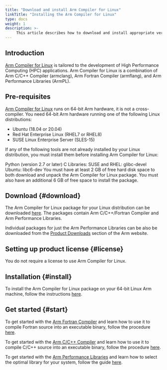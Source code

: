 ```yaml
---
title: "Download and install Arm Compiler for Linux"
linkTitle: "Installing the Arm Compiler for Linux"
type: docs
weight: 1
description: >-
     This article describes how to download and install appropriate versions of the Arm Compiler for Linux
---
```


## Introduction

[Arm Compiler for Linux](https://developer.arm.com/Tools%20and%20Software/Arm%20Compiler%20for%20Linux) is tailored to the development of High Performance Computing (HPC) applications. Arm Compiler for Linux is a combination of Arm C/C++ Compiler (armclang), Arm Fortran Compiler (armflang), and Arm Performance Libraries (ArmPL).

## Pre-requisites
[Arm Compiler for Linux](https://developer.arm.com/Tools%20and%20Software/Arm%20Compiler%20for%20Linux) runs on 64-bit Arm hardware, it is not a cross-compiler.
You need 64-bit Arm hardware running one of the following Linux distributions:
  * Ubuntu (18.04 or 20.04)
  * Red Hat Enterprise Linux (RHEL7 or RHEL8) 
  * SUSE Linux Enterprise Server (SLES-15)

If any of the following tools are not already installed by your Linux distribution, you must install them before installing Arm Compiler for Linux:

Python (version 2.7 or later)
C Libraries:
  SUSE and RHEL: glibc-devel
  Ubuntu: libc6-dev
You must have at least 2 GB of free hard disk space to both download and unpack the Arm Compiler for Linux package. You must also have an additional 6 GB of free space to install the package.

## Download  {#download}

The Arm Compiler for Linux package for your Linux distribution can be downloaded [here](https://developer.arm.com/downloads/-/arm-compiler-for-linux).
The packages contain Arm C/C++/Fortran Compiler and Arm Performance Libraries.

Individual packages for just the Arm Performance Libraries can be also be downloaded from the [Product Downloads](https://developer.arm.com/downloads/-/arm-compiler-for-linux) section of the Arm website.

## Setting up product license {#license}

You do not require a license to use Arm Compiler for Linux.

## Installation {#install}

To install the Arm Compiler for Linux package on your 64-bit Linux Arm machine, follow the instructions [here](https://developer.arm.com/documentation/102621/0100/Install?lang=en).

## Get started {#start}

To get started with the [Arm Fortran Compiler](https://developer.arm.com/Tools%20and%20Software/Arm%20Fortran%20Compiler) and learn how to use it to compile Fortran source into an executable binary, follow the procedure [here](https://developer.arm.com/documentation/101380/2202/Get-started/Get-started-with-Arm-Fortran-Compiler).

To get started with the [Arm C/C++ Compiler](https://www.arm.com/products/development-tools/server-and-hpc/allinea-studio/cpp-compiler#:~:text=Arm%20C%2FC%2B%2B%20Compiler%20provides,C%2B%2B%2014%20and%20prior%20standards.&text=Our%20commercial%20compiler%20is%20based,by%20Arm%20for%20our%20architecture) and learn how to use it to compile C/C++ source into an executable binary, follow the procedure [here](https://developer.arm.com/documentation/101458/2202/Get-started/Get-started-with-Arm-C-C---Compiler).

To get started with the [Arm Performance Libraries](https://developer.arm.com/Tools%20and%20Software/Arm%20Performance%20Libraries) and learn how to select the optimal library for your system, follow the guide [here](https://developer.arm.com/documentation/102574/0100).

